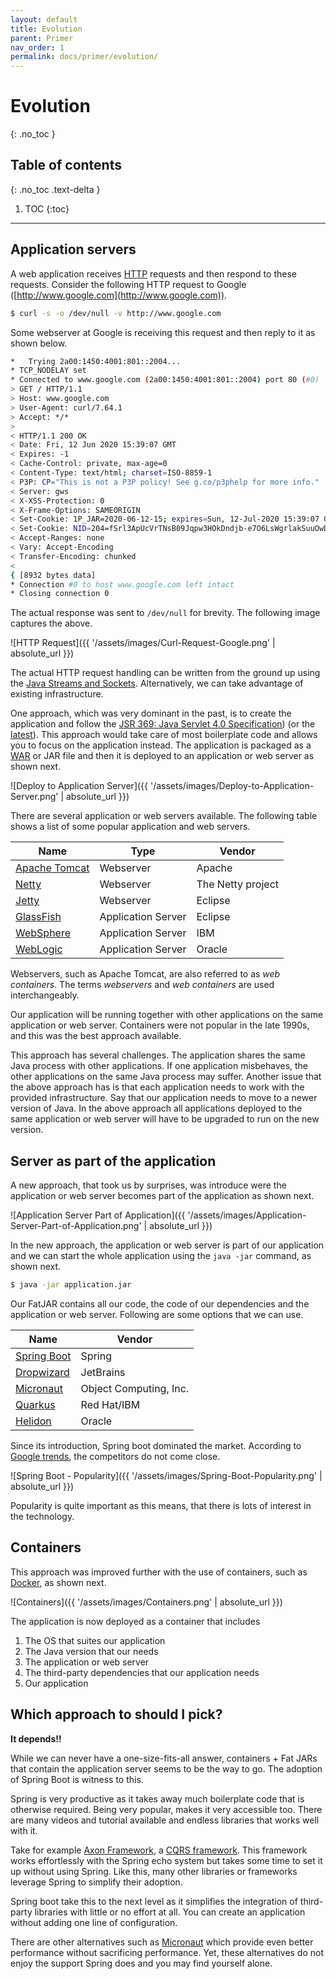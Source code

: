 ```yaml
---
layout: default
title: Evolution
parent: Primer
nav_order: 1
permalink: docs/primer/evolution/
---
```


# Evolution
{: .no_toc }

## Table of contents
{: .no_toc .text-delta }

1. TOC
{:toc}

---

## Application servers

A web application receives [HTTP](https://developer.mozilla.org/en-US/docs/Web/HTTP) requests and then respond to these requests.  Consider the following HTTP request to Google ([http://www.google.com](http://www.google.com)).

```bash
$ curl -s -o /dev/null -v http://www.google.com
```

Some webserver at Google is receiving this request and then reply to it as shown below.

```bash
*   Trying 2a00:1450:4001:801::2004...
* TCP_NODELAY set
* Connected to www.google.com (2a00:1450:4001:801::2004) port 80 (#0)
> GET / HTTP/1.1
> Host: www.google.com
> User-Agent: curl/7.64.1
> Accept: */*
>
< HTTP/1.1 200 OK
< Date: Fri, 12 Jun 2020 15:39:07 GMT
< Expires: -1
< Cache-Control: private, max-age=0
< Content-Type: text/html; charset=ISO-8859-1
< P3P: CP="This is not a P3P policy! See g.co/p3phelp for more info."
< Server: gws
< X-XSS-Protection: 0
< X-Frame-Options: SAMEORIGIN
< Set-Cookie: 1P_JAR=2020-06-12-15; expires=Sun, 12-Jul-2020 15:39:07 GMT; path=/; domain=.google.com; Secure
< Set-Cookie: NID=204=fSrl3ApUcVrTNsB09Jqpw3HOkDndjb-e7O6LsWgrlakSuuOwDn9_-n7-9fPsc_WMV0HtrBsYFTmeUVn7SiuGHldHEfwC7VJaJYtG0d9cHsvc93jAskuwfOfkEsOUIQoRZOZX5S1hI6Qyz2IwDicRMdrOj-n6ktp4HG1zBIwqXb0; expires=Sat, 12-Dec-2020 15:39:07 GMT; path=/; domain=.google.com; HttpOnly
< Accept-Ranges: none
< Vary: Accept-Encoding
< Transfer-Encoding: chunked
<
{ [8932 bytes data]
* Connection #0 to host www.google.com left intact
* Closing connection 0
```

The actual response was sent to `/dev/null` for brevity.  The following image captures the above.

![HTTP Request]({{ '/assets/images/Curl-Request-Google.png' | absolute_url }})

The actual HTTP request handling can be written from the ground up using the [Java Streams and Sockets](https://docs.oracle.com/javase/tutorial/networking/sockets/clientServer.html).  Alternatively, we can take advantage of existing infrastructure.

One approach, which was very dominant in the past, is to create the application and follow the [JSR 369: Java Servlet 4.0 Specification](https://jcp.org/en/jsr/detail?id=369)) (or the [latest](https://javaee.github.io/servlet-spec/)).  This approach would take care of most boilerplate code and allows you to focus on the application instead.  The application is packaged as a [WAR](https://en.wikipedia.org/wiki/WAR_(file_format)) or JAR file and then it is deployed to an application or web server as shown next.

![Deploy to Application Server]({{ '/assets/images/Deploy-to-Application-Server.png' | absolute_url }})

There are several application or web servers available.  The following table shows a list of some popular application and web servers.

| Name                                                                     | Type               | Vendor            |
| ------------------------------------------------------------------------ | ------------------ | ----------------- |
| [Apache Tomcat](https://tomcat.apache.org/)                              | Webserver          | Apache            |
| [Netty](https://netty.io/)                                               | Webserver          | The Netty project |
| [Jetty](https://www.eclipse.org/jetty/)                                  | Webserver          | Eclipse           |
| [GlassFish](https://projects.eclipse.org/proposals/eclipse-glassfish)    | Application Server | Eclipse           |
| [WebSphere](https://www.ibm.com/cloud/websphere-application-server)      | Application Server | IBM               |
| [WebLogic](https://www.oracle.com/middleware/technologies/weblogic.html) | Application Server | Oracle            |

Webservers, such as Apache Tomcat, are also referred to as _web containers_.  The terms _webservers_ and _web containers_ are used interchangeably.

Our application will be running together with other applications on the same application or web server.  Containers were not popular in the late 1990s, and this was the best approach available.

This approach has several challenges.  The application shares the same Java process with other applications.  If one application misbehaves, the other applications on the same Java process may suffer.  Another issue that the above approach has is that each application needs to work with the provided infrastructure.  Say that our application needs to move to a newer version of Java.  In the above approach all applications deployed to the same application or web server will have to be upgraded to run on the new version.

## Server as part of the application

A new approach, that took us by surprises, was introduce were the application or web server becomes part of the application as shown next.

![Application Server Part of Application]({{ '/assets/images/Application-Server-Part-of-Application.png' | absolute_url }})

In the new approach, the application or web server is part of our application and we can start the whole application using the `java -jar` command, as shown next.

```bash
$ java -jar application.jar
```

Our FatJAR contains all our code, the code of our dependencies and the application or web server.  Following are some options that we can use.

| Name                                                  | Vendor                 |
| ----------------------------------------------------- | ---------------------- |
| [Spring Boot](https://spring.io/projects/spring-boot) | Spring                 |
| [Dropwizard](https://www.dropwizard.io/)              | JetBrains              |
| [Micronaut](https://micronaut.io/)                    | Object Computing, Inc. |
| [Quarkus](https://quarkus.io/)                        | Red Hat/IBM            |
| [Helidon](https://helidon.io/)                        | Oracle                 |

Since its introduction, Spring boot dominated the market.  According to [Google trends](https://trends.google.com/trends/explore?q=Spring%20Boot,Dropwizard,Micronaut,Quarkus,Helidon), the competitors do not come close.

![Spring Boot - Popularity]({{ '/assets/images/Spring-Boot-Popularity.png' | absolute_url }})

Popularity is quite important as this means, that there is lots of interest in the technology.

## Containers

This approach was improved further with the use of containers, such as [Docker](https://www.docker.com/), as shown next.

![Containers]({{ '/assets/images/Containers.png' | absolute_url }})

The application is now deployed as a container that includes

1. The OS that suites our application
1. The Java version that our needs
1. The application or web server
1. The third-party dependencies that our application needs
1. Our application

## Which approach to should I pick?

**It depends!!**

While we can never have a one-size-fits-all answer, containers + Fat JARs that contain the application server seems to be the way to go.  The adoption of Spring Boot is witness to this.

Spring is very productive as it takes away much boilerplate code that is otherwise required.  Being very popular, makes it very accessible too.  There are many videos and tutorial available and endless libraries that works well with it.

Take for example [Axon Framework](https://axoniq.io/), a [CQRS framework](https://martinfowler.com/bliki/CQRS.html).  This framework works effortlessly with the Spring echo system but takes some time to set it up without using Spring.  Like this, many other libraries or frameworks leverage Spring to simplify their adoption.

Spring boot take this to the next level as it simplifies the integration of third-party libraries with little or no effort at all.  You can create an application without adding one line of configuration.

There are other alternatives such as [Micronaut]( https://micronaut.io/) which provide even better performance without sacrificing performance.  Yet, these alternatives do not enjoy the support Spring does and you may find yourself alone.
